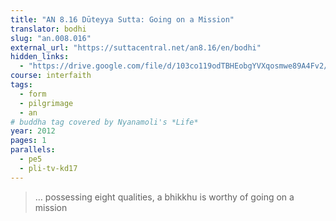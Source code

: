 ```yaml
---
title: "AN 8.16 Dūteyya Sutta: Going on a Mission"
translator: bodhi
slug: "an.008.016"
external_url: "https://suttacentral.net/an8.16/en/bodhi"
hidden_links:
  - "https://drive.google.com/file/d/103co119odTBHEobgYVXqosmwe89A4Fv2/view?usp=drivesdk"
course: interfaith
tags:
  - form
  - pilgrimage
  - an
# buddha tag covered by Nyanamoli's *Life*
year: 2012
pages: 1
parallels:
  - pe5
  - pli-tv-kd17
---
```


> … possessing eight qualities, a bhikkhu is worthy of going on a mission

<!---->
